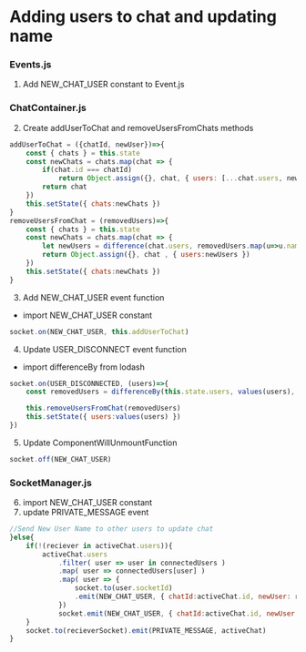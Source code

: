 # Adding users to chat and updating name
### Events.js
1. Add NEW_CHAT_USER constant to Event.js
### ChatContainer.js
2. Create addUserToChat and removeUsersFromChats methods
```js
addUserToChat = ({chatId, newUser})=>{
	const { chats } = this.state
	const newChats = chats.map(chat => {
		if(chat.id === chatId)
			return Object.assign({}, chat, { users: [...chat.users, newUser] })
		return chat
	})
	this.setState({ chats:newChats })		
}
removeUsersFromChat = (removedUsers)=>{
	const { chats } = this.state
	const newChats = chats.map(chat => {
		let newUsers = difference(chat.users, removedUsers.map(u=>u.name))
		return Object.assign({}, chat , { users:newUsers })
	})
	this.setState({ chats:newChats })	
}
```
3. Add NEW_CHAT_USER event function
- import NEW_CHAT_USER constant
```js
socket.on(NEW_CHAT_USER, this.addUserToChat)
``` 

4. Update USER_DISCONNECT event function
- import differenceBy from lodash
```js
socket.on(USER_DISCONNECTED, (users)=>{
    const removedUsers = differenceBy(this.state.users, values(users), 'id')

    this.removeUsersFromChat(removedUsers)
    this.setState({ users:values(users) })
})
```
5. Update ComponentWillUnmountFunction
```js
socket.off(NEW_CHAT_USER)
```
### SocketManager.js
6. import NEW_CHAT_USER constant
7. update PRIVATE_MESSAGE event
```js
//Send New User Name to other users to update chat
}else{
    if(!(reciever in activeChat.users)){
        activeChat.users
            .filter( user => user in connectedUsers )
            .map( user => connectedUsers[user] )
            .map( user => {
                socket.to(user.socketId)
                .emit(NEW_CHAT_USER, { chatId:activeChat.id, newUser: reciever })
            })
            socket.emit(NEW_CHAT_USER, { chatId:activeChat.id, newUser: reciever })									      
    }
    socket.to(recieverSocket).emit(PRIVATE_MESSAGE, activeChat)
}
```